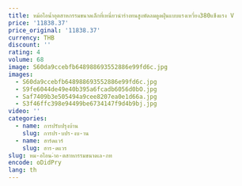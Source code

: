 ```yaml
---
title: หม้อไอน้ำอุตสาหกรรมขนาดเล็กที่เหนี่ยวนำร่างทนสูงพัดลมดูดฝุ่นแบบแรงเหวี่ยง380แข็งแรง V
price: '11838.37'
price_original: '11838.37'
currency: THB
discount: ''
rating: 4
volume: 68
image: S60da9ccebfb648988693552886e99fd6c.jpg
images:
  - S60da9ccebfb648988693552886e99fd6c.jpg
  - S9fe6044de49e40b395a6fcadb6056d0bO.jpg
  - Saf7409b3e505494a9cee8207ea0e1d66a.jpg
  - S3f46ffc398e94499be6734147f9d4b9bj.jpg
video: ''
categories:
  - name: การปรับปรุงบ้าน
    slug: การปร-บปร-งบ-าน
  - name: ฮาร์ดแวร์
    slug: ฮาร-ดแวร
slug: หม-อไอน-ำอ-ตสาหกรรมขนาดเล-กท
encode: oDidPry
lang: th
---
```

  